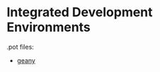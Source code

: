 # Integrated Development Environments

.pot files:

- [geany](https://github.com/geany/geany/blob/master/po/en_GB.po)